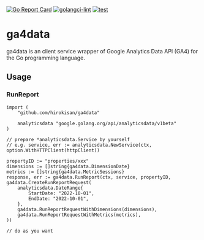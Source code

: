 [![Go Report Card](https://goreportcard.com/badge/github.com/hirokisan/ga4data)](https://goreportcard.com/report/github.com/hirokisan/ga4data)
[![golangci-lint](https://github.com/hirokisan/bybit/actions/workflows/golangci-lint.yml/badge.svg)](https://github.com/hirokisan/bybit/actions/workflows/golangci-lint.yml)
[![test](https://github.com/hirokisan/bybit/actions/workflows/test.yml/badge.svg)](https://github.com/hirokisan/bybit/actions/workflows/test.yml)

# ga4data

ga4data is an client service wrapper of Google Analytics Data API (GA4) for the Go programming language.

## Usage

### RunReport

```
import (
	"github.com/hirokisan/ga4data"

	analyticsdata "google.golang.org/api/analyticsdata/v1beta"
)

// prepare *analyticsdata.Service by yourself
// e.g. service, err := analyticsdata.NewService(ctx, option.WithHTTPClient(httpClient))

propertyID := "properties/xxx"
dimensions := []string{ga4data.DimensionDate}
metrics := []string{ga4data.MetricSessions}
response, err := ga4data.RunReport(ctx, service, propertyID, ga4data.CreateRunReportRequest(
	analyticsdata.DateRange{
		StartDate: "2022-10-01",
		EndDate: "2022-10-01",
	},
	ga4data.RunReportRequestWithDimensions(dimensions),
	ga4data.RunReportRequestWithMetrics(metrics),
))

// do as you want
```
